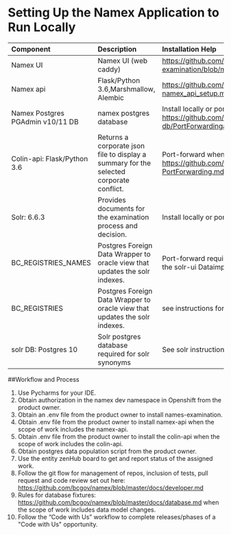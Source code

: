# Setting Up the Namex Application to Run Locally
| Component        | Description           |Installation Help|Repo Path|
| :-------------   | :---------------------|:----------------|:--------|
| Namex UI         | Namex UI (web caddy)  | https://github.com/bcgov/name-examination/blob/master/docs/DeveloperSetupAndRun.md| https://github.com/bcgov/name-examination|              |         |
| Namex api|Flask/Python 3.6,Marshmallow, Alembic|https://github.com/bcgov/namex/blob/master/docs/Backend-namex_api_setup.md|https://github.com/bcgov/namex/tree/master/api|
| Namex Postgres  PGAdmin v10/11 DB|namex postgres database|Install locally or port-forward https://github.com/bcgov/namex/blob/master/namex-db/PortForwardingaDatabase.md|https://github.com/bcgov/namex/tree/master/namex-db|
| Colin-api: Flask/Python 3.6|Returns a corporate json file to display a summary for the selected corporate conflict. |Port-forward when no changes are required. https://github.com/LJTrent/entity/blob/master/docs/namex/Colin-PortForwarding.md|https://github.com/bcgov/namex/tree/master/colin-api|
| Solr: 6.6.3|Provides documents for the examination process and decision.|Install locally or port-forward | https://github.com/bcgov/namex/blob/master/solr/docs/solr_standalone_installation.md |https://github.com/bcgov/namex/tree/master/solr|
| BC_REGISTRIES_NAMES|Postgres Foreign Data Wrapper to oracle view that updates the solr indexes.|Port-forward required to load local solr install with data through the solr-ui Dataimport.|See instructions to setup port-forwarding to the Names DB. https://github.com/bcgov/namex/blob/master/solr/docs/solr_standalone_installation.md|
| BC_REGISTRIES|Postgres Foreign Data Wrapper to oracle view that updates the solr indexes.|see instructions for BC_REGISTRIES_NAMES| |
| solr DB: Postgres 10|Solr postgres database required for solr synonyms|See solr instructions to setup port-forwarding| |

##Workflow and Process
1.	Use Pycharms for your IDE.
2.	Obtain authorization in the namex dev namespace in Openshift from the product owner.
3.	Obtain an .env file from the product owner to install names-examination.
4.	Obtain .env file from the product owner to install namex-api  when the scope of work includes the namex-api.
5.	Obtain .env file from the product owner to install the colin-api when the scope of work includes the colin-api.
6.	Obtain postgres data population script from the product owner.
7.	Use the entity zenHub board to get and report status of the assigned work.
8.	Follow the git flow for management of repos, inclusion of tests, pull request and code review set out here: https://github.com/bcgov/namex/blob/master/docs/developer.md
9.	Rules for database fixtures: https://github.com/bcgov/namex/blob/master/docs/database.md  when the scope of work includes data model changes.
10.	Follow the “Code with Us” workflow to complete releases/phases of a "Code with Us" opportunity.






